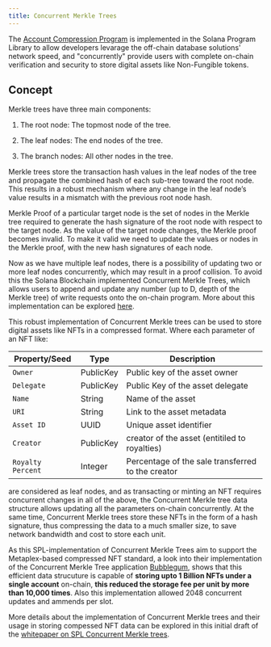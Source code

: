 ```yaml
---
title: Concurrent Merkle Trees
---
```


The [Account Compression Program](https://github.com/solana-labs/solana-program-library/tree/master/account-compression) is implemented in the Solana Program Library to allow developers levarage the off-chain database solutions' network speed, and "concurrently" provide users with complete on-chain verification and security to store digital assets like Non-Fungible tokens.

## Concept

Merkle trees have three main components:

1.  The root node: The topmost node of the tree.
    
2.  The leaf nodes: The end nodes of the tree.
    
3.  The branch nodes: All other nodes in the tree.
    

Merkle trees store the transaction hash values in the leaf nodes of the tree and propagate the combined hash of each sub-tree toward the root node. This results in a robust mechanism where any change in the leaf node’s value results in a mismatch with the previous root node hash.

  

Merkle Proof of a particular target node is the set of nodes in the Merkle tree required to generate the hash signature of the root node with respect to the target node. As the value of the target node changes, the Merkle proof becomes invalid. To make it valid we need to update the values or nodes in the Merkle proof, with the new hash signatures of each node.

  

Now as we have multiple leaf nodes, there is a possibility of updating two or more leaf nodes concurrently, which may result in a proof collision. To avoid this the Solana Blockchain implemented Concurrent Merkle Trees, which allows users to append and update any number (up to D, depth of the Merkle tree) of write requests onto the on-chain program. More about this implementation can be explored [here](https://drive.google.com/file/d/1BOpa5OFmara50fTvL0VIVYjtg-qzHCVc/view).

  

This robust implementation of Concurrent Merkle trees can be used to store digital assets like NFTs in a compressed format. Where each parameter of an NFT like:

| Property/Seed | Type | Description |
| --- | --- | --- |
| `Owner`| PublicKey |Public key of the asset owner| 
| `Delegate` | PublicKey | Public Key of the asset delegate |
| `Name` | String | Name of the asset |
| `URI` | String | Link to the asset metadata |
| `Asset ID` | UUID | Unique asset identifier |
| `Creator` | PublicKey | creator of the asset (entitiled to royalties) |
| `Royalty Percent` | Integer | Percentage of the sale transferred to the creator |
are considered as leaf nodes, and as transacting or minting an NFT requires concurrent changes in all of the above, the Concurrent Merkle tree data structure allows updating all the parameters on-chain concurrently. At the same time, Concurrent Merkle trees store these NFTs in the form of a hash signature, thus compressing the data to a much smaller size, to save network bandwidth and cost to store each unit.

As this SPL-implementation of Concurrent Merkle Trees aim to support the Metaplex-based compressed NFT standard, a look into their implementation of the Concurrent Merkle Tree application [Bubblegum](https://github.com/metaplex-foundation/metaplex-program-library/tree/master/bubblegum), shows that this efficient data strucuture is capable of **storing upto 1 Billion NFTs under a single account** on-chain, **this reduced the storage fee per unit by more than 10,000 times**. Also this implementation allowed 2048 concurrent updates and ammends per slot.

More details about the implementation of Concurrent Merkle trees and their usage in storing compessed NFT data can be explored in this initial draft of the [whitepaper on SPL Concurrent Merkle trees](https://drive.google.com/file/d/1BOpa5OFmara50fTvL0VIVYjtg-qzHCVc/view).
